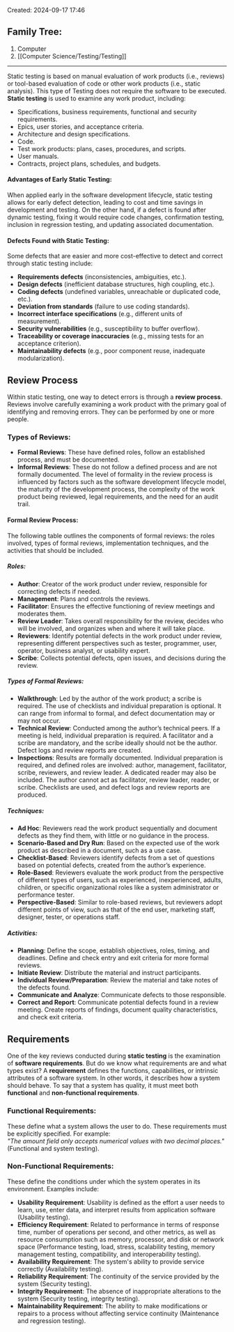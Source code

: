 Created: 2024-09-17 17:46
## Family Tree:
1. Computer
2. [[Computer Science/Testing/Testing]]
-- -
Static testing is based on manual evaluation of work products (i.e., reviews) or tool-based evaluation of code or other work products (i.e., static analysis). This type of Testing does not require the software to be executed.
**Static testing** is used to examine any work product, including:
- Specifications, business requirements, functional and security requirements.
- Epics, user stories, and acceptance criteria.
- Architecture and design specifications.
- Code.
- Test work products: plans, cases, procedures, and scripts.
- User manuals.
- Contracts, project plans, schedules, and budgets.
#### Advantages of Early Static Testing:
When applied early in the software development lifecycle, static testing allows for early defect detection, leading to cost and time savings in development and testing. On the other hand, if a defect is found after dynamic testing, fixing it would require code changes, confirmation testing, inclusion in regression testing, and updating associated documentation.
#### Defects Found with Static Testing:
Some defects that are easier and more cost-effective to detect and correct through static testing include:
- **Requirements defects** (inconsistencies, ambiguities, etc.).
- **Design defects** (inefficient database structures, high coupling, etc.).
- **Coding defects** (undefined variables, unreachable or duplicated code, etc.).
- **Deviation from standards** (failure to use coding standards).
- **Incorrect interface specifications** (e.g., different units of measurement).
- **Security vulnerabilities** (e.g., susceptibility to buffer overflow).
- **Traceability or coverage inaccuracies** (e.g., missing tests for an acceptance criterion).
- **Maintainability defects** (e.g., poor component reuse, inadequate modularization).
## Review Process
Within static testing, one way to detect errors is through a **review process**. Reviews involve carefully examining a work product with the primary goal of identifying and removing errors. They can be performed by one or more people.
### Types of Reviews:
- **Formal Reviews**: These have defined roles, follow an established process, and must be documented.
- **Informal Reviews**: These do not follow a defined process and are not formally documented.
The level of formality in the review process is influenced by factors such as the software development lifecycle model, the maturity of the development process, the complexity of the work product being reviewed, legal requirements, and the need for an audit trail.
#### Formal Review Process:
The following table outlines the components of formal reviews: the roles involved, types of formal reviews, implementation techniques, and the activities that should be included.
##### Roles:
- **Author**: Creator of the work product under review, responsible for correcting defects if needed.
- **Management**: Plans and controls the reviews.
- **Facilitator**: Ensures the effective functioning of review meetings and moderates them.
- **Review Leader**: Takes overall responsibility for the review, decides who will be involved, and organizes when and where it will take place.
- **Reviewers**: Identify potential defects in the work product under review, representing different perspectives such as tester, programmer, user, operator, business analyst, or usability expert.
- **Scribe**: Collects potential defects, open issues, and decisions during the review.
##### Types of Formal Reviews:
- **Walkthrough**: Led by the author of the work product; a scribe is required. The use of checklists and individual preparation is optional. It can range from informal to formal, and defect documentation may or may not occur.
- **Technical Review**: Conducted among the author’s technical peers. If a meeting is held, individual preparation is required. A facilitator and a scribe are mandatory, and the scribe ideally should not be the author. Defect logs and review reports are created.
- **Inspections**: Results are formally documented. Individual preparation is required, and defined roles are involved: author, management, facilitator, scribe, reviewers, and review leader. A dedicated reader may also be included. The author cannot act as facilitator, review leader, reader, or scribe. Checklists are used, and defect logs and review reports are produced.
##### Techniques:
- **Ad Hoc**: Reviewers read the work product sequentially and document defects as they find them, with little or no guidance in the process.
- **Scenario-Based and Dry Run**: Based on the expected use of the work product as described in a document, such as a use case.
- **Checklist-Based**: Reviewers identify defects from a set of questions based on potential defects, created from the author’s experience.
- **Role-Based**: Reviewers evaluate the work product from the perspective of different types of users, such as experienced, inexperienced, adults, children, or specific organizational roles like a system administrator or performance tester.
- **Perspective-Based**: Similar to role-based reviews, but reviewers adopt different points of view, such as that of the end user, marketing staff, designer, tester, or operations staff.
##### Activities:
- **Planning**: Define the scope, establish objectives, roles, timing, and deadlines. Define and check entry and exit criteria for more formal reviews.
- **Initiate Review**: Distribute the material and instruct participants.
- **Individual Review/Preparation**: Review the material and take notes of the defects found.
- **Communicate and Analyze**: Communicate defects to those responsible.
- **Correct and Report**: Communicate potential defects found in a review meeting. Create reports of findings, document quality characteristics, and check exit criteria.
## Requirements
One of the key reviews conducted during **static testing** is the examination of **software requirements**. But do we know what requirements are and what types exist?
A **requirement** defines the functions, capabilities, or intrinsic attributes of a software system. In other words, it describes how a system should behave. To say that a system has quality, it must meet both **functional** and **non-functional requirements**.
### Functional Requirements:
These define what a system allows the user to do. These requirements must be explicitly specified. For example:  
_"The amount field only accepts numerical values with two decimal places."_ (Functional and system testing).
### Non-Functional Requirements:
These define the conditions under which the system operates in its environment. Examples include:
- **Usability Requirement**: Usability is defined as the effort a user needs to learn, use, enter data, and interpret results from application software (Usability testing).
- **Efficiency Requirement**: Related to performance in terms of response time, number of operations per second, and other metrics, as well as resource consumption such as memory, processor, and disk or network space (Performance testing, load, stress, scalability testing, memory management testing, compatibility, and interoperability testing).
- **Availability Requirement**: The system's ability to provide service correctly (Availability testing).
- **Reliability Requirement**: The continuity of the service provided by the system (Security testing).
- **Integrity Requirement**: The absence of inappropriate alterations to the system (Security testing, integrity testing).
- **Maintainability Requirement**: The ability to make modifications or repairs to a process without affecting service continuity (Maintenance and regression testing).